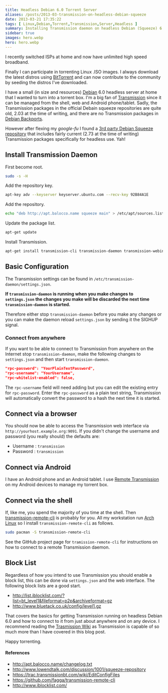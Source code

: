 ```yaml
---
title: Headless Debian 6.0 Torrent Server
aliases: /posts/2013-03-transmission-on-headless-debian-squeeze
date: 2013-03-21 17:35:22
tags: [ Linux,Debian,Torrent,Transmission,Server,Headless ]
summary: Installing Transmission daemon on headless Debian (Squeeze) 6.0
sidebar: true
images: hero.webp
hero: hero.webp
---
```


I recently switched ISPs at home and now have unlimited high speed broadband.

Finally I can participate in torrenting Linux .ISO images. I always download
the latest distros using [BitTorrent](http://en.wikipedia.org/wiki/BitTorrent)
and can now contribute to the community by seeding the distros I've downloaded.

I have a small (in size and resources) [Debian](http://www.debian.org) 6.0
headless server at home that I wanted to turn into a torrent box. I'm a big fan
of [Transmission](http://www.transmissionbt.com/) since it can be managed from
the shell, web and Android phone/tablet. Sadly, the Transmission packages in the
official Debain squeeze repositories are quite old, 2.03 at the time of writing,
and there are no Transmission packages in [Debian Backports](http://backports-master.debian.org/).

However after flexing my _google-fu_ I found a [3rd party Debian Squeeze
repository](http://apt.balocco.name/changelog.txt) that includes fairly current
(2.73 at the time of writing) Transmission packages specifically for headless use.
Yah!

## Install Transmission Daemon

First become root.

```bash
sudo -s -H
```

Add the repository key.

```bash
apt-key adv --keyserver keyserver.ubuntu.com --recv-key 92B84A1E
```

Add the repository.

```bash
echo "deb http://apt.balocco.name squeeze main" > /etc/apt/sources.list.d/balocco.list
```

Update the package list.

```bash
apt-get update
```

Install Transmission.

```bash
apt-get install transmission-cli transmission-daemon transmission-webinterface
```

## Basic Configuration

The Transmission settings can be found in `/etc/transmission-daemon/settings.json`.

**If `transmission-daemon` is running when you make changes to `settings.json`
the changes you make will be discarded the next time `transmission-daemon` is started.**

Therefore either stop `transmission-daemon` before you make any changes or you can make
the daemon reload `settings.json` by sending it the SIGHUP signal.

### Connect from anywhere

If you want to be able to connect to Transmission from anywhere on the Internet
stop `transmission-daemon`, make the following changes to `settings.json` and
then start `transmission-daemon`.

```json
"rpc-password": "YourPlainTextPassword",
"rpc-username": "YourUsername",
"rpc-whitelist-enabled": false,
```

The `rpc-username` field will need adding but you can edit the existing entry
for `rpc-password`. Enter the `rpc-password` as a plain text string, Transmission
will automatically convert the password to a hash the next time it is started.

## Connect via a browser

You should now be able to access the Transmission web interface via
`http://yourhost.example.org:9091`. If you didn't change the username and password
(you really should) the defaults are:

  * Username : `transmission`
  * Password : `transmission`

## Connect via Android

I have an Android phone and an Android tablet. I use
[Remote Transmission](https://play.google.com/store/apps/details?id=com.neogb.rtac)
on my Android devices to manage my torrent box.

## Connect via the shell

If, like me, you spend the majority of you time at the shell. Then
[transmission-remote-cli](https://github.com/fagga/transmission-remote-cli) is
probably for you. All my workstation run [Arch Linux](http://www.archlinux.org) so
I install `transmission-remote-cli` as follows.

```bash
sudo pacman -S transmission-remote-cli
```

See the GitHub project page for `tramission-remote-cli` for instructions on how
to connect to a remote Transmission daemon.

## Block List

Regardless of how you intend to use Transmission you should enable a block list,
this can be done via `settings.json` and the web interface. The following block
lists are a good start.

  * <http://list.iblocklist.com/?list=bt_level1&fileformat=p2p&archiveformat=gz>
  * <http://www.bluetack.co.uk/config/level1.gz>

That covers the basics for getting Transmission running on headless Debian 6.0 and
how to connect to it from just about anywhere and on any device. I recommend reading
the [Trasmission Wiki](https://trac.transmissionbt.com/wiki) as Transmission is
capable of so much more than I have covered in this blog post.

Happy torrenting.

#### References
  * <http://apt.balocco.name/changelog.txt>
  * <http://www.lowendtalk.com/discussion/1001/squeeze-repository>
  * <https://trac.transmissionbt.com/wiki/EditConfigFiles>
  * <https://github.com/fagga/transmission-remote-cli>
  * <http://www.iblocklist.com/>
